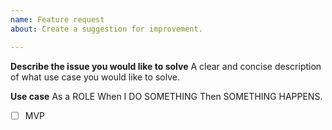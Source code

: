 ```yaml
---
name: Feature request
about: Create a suggestion for improvement.

---
```


**Describe the issue you would like to solve**
A clear and concise description of what use case you would like to solve.

**Use case**
As a ROLE
When I DO SOMETHING
Then SOMETHING HAPPENS.

- [ ] MVP 

